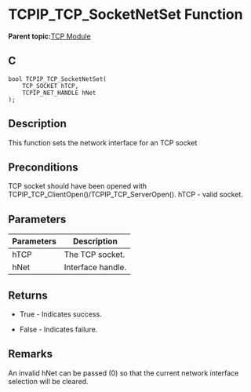 # TCPIP\_TCP\_SocketNetSet Function

**Parent topic:**[TCP Module](GUID-9461917B-27CE-44ED-80DB-67D963896E8F.md)

## C

```
bool TCPIP_TCP_SocketNetSet(
    TCP_SOCKET hTCP, 
    TCPIP_NET_HANDLE hNet
);
```

## Description

This function sets the network interface for an TCP socket

## Preconditions

TCP socket should have been opened with TCPIP\_TCP\_ClientOpen\(\)/TCPIP\_TCP\_ServerOpen\(\). hTCP - valid socket.

## Parameters

|Parameters|Description|
|----------|-----------|
|hTCP|The TCP socket.|
|hNet|Interface handle.|

## Returns

-   True - Indicates success.

-   False - Indicates failure.


## Remarks

An invalid hNet can be passed \(0\) so that the current network interface selection will be cleared.

